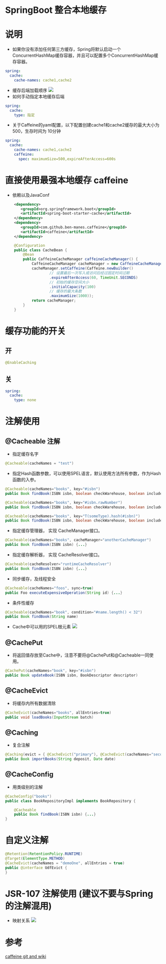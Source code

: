 # SpringBoot 整合本地缓存
# 说明
* 如果你没有添加任何第三方缓存，Spring将默认启动一个ConcurrentHashMap缓存容器，并且可以配置多个ConcurrentHashMap缓存容器。
```yaml
spring:
  cache:
    cache-names: cache1,cache2
```
* 缓存后端加载顺序
![](.README_images/e7f4b2d1.png)
* 如何手动指定本地缓存后端
```yaml
spring:
  cache:
    type: 指定
```
* 关于Caffeine的yaml配置，以下配置创建cache1和cache2缓存的最大大小为500，生存时间为 10分钟
```yaml
spring:
  cache:
    cache-names: cache1,cache2
    caffeine:
      spec: maximumSize=500,expireAfterAccess=600s
```
# 直接使用最强本地缓存 caffeine
* 依赖以及JavaConf
```xml
    <dependency>
       <groupId>org.springframework.boot</groupId>
       <artifactId>spring-boot-starter-cache</artifactId>
    </dependency>
    <dependency>
       <groupId>com.github.ben-manes.caffeine</groupId>
       <artifactId>caffeine</artifactId>
    </dependency>
```
```java
    @Configuration
    public class CacheBean {
        @Bean
        public CaffeineCacheManager caffeineCacheManager() {
            CaffeineCacheManager cacheManager = new CaffeineCacheManager();
            cacheManager.setCaffeine(Caffeine.newBuilder()
                    // 设置最后一次写入或访问后经过固定时间过期
                    .expireAfterAccess(60, TimeUnit.SECONDS)
                    // 初始的缓存空间大小
                    .initialCapacity(100)
                    // 缓存的最大条数
                    .maximumSize(1000));
            return cacheManager;
        }
    }
```
# 缓存功能的开关
## 开
```java
@EnableCaching
```
## 关
```yaml
spring:
  cache:
    type: none
```
# 注解使用
## @Cacheable 注解
* 指定缓存名字
```java
@Cacheable(cacheNames = "test")
```
* 指定Hash函数参数，可以使用SPEL语言，默认使用方法所有参数，作为Hash函数的入参。
```java
@Cacheable(cacheNames="books", key="#isbn")
public Book findBook(ISBN isbn, boolean checkWarehouse, boolean includeUsed)

@Cacheable(cacheNames="books", key="#isbn.rawNumber")
public Book findBook(ISBN isbn, boolean checkWarehouse, boolean includeUsed)

@Cacheable(cacheNames="books", key="T(someType).hash(#isbn)")
public Book findBook(ISBN isbn, boolean checkWarehouse, boolean includeUsed)
```
* 指定缓存管理器， 实现 CacheManager接口。
```java
@Cacheable(cacheNames="books", cacheManager="anotherCacheManager") 
public Book findBook(ISBN isbn) {...}
```
* 指定缓存解析器， 实现 CacheResolver接口。
```java
@Cacheable(cacheResolver="runtimeCacheResolver") 
public Book findBook(ISBN isbn) {...}
```
* 同步缓存，及线程安全
```java
@Cacheable(cacheNames="foos", sync=true) 
public Foo executeExpensiveOperation(String id) {...}
```
* 条件性缓存
```java
@Cacheable(cacheNames="book", condition="#name.length() < 32") 
public Book findBook(String name)
```
* Cache中可以用的SPEL根元素
![](.README_images/4f7f8e86.png)
## @CachePut 
* 将返回值存放至Cache中，注意不要将@CachePut和@Cacheable一同使用。
```java
@CachePut(cacheNames="book", key="#isbn")
public Book updateBook(ISBN isbn, BookDescriptor descriptor)
```
## @CacheEvict
* 将缓存内所有数据清除
```java
@CacheEvict(cacheNames="books", allEntries=true) 
public void loadBooks(InputStream batch)
```
## @Caching
* 复合注解
```java
@Caching(evict = { @CacheEvict("primary"), @CacheEvict(cacheNames="secondary", key="#p0") })
public Book importBooks(String deposit, Date date)
```
## @CacheConfig 
* 用类级别的注解
```java
@CacheConfig("books") 
public class BookRepositoryImpl implements BookRepository {

    @Cacheable
    public Book findBook(ISBN isbn) {...}
}
```
# 自定义注解
```java
@Retention(RetentionPolicy.RUNTIME)
@Target(ElementType.METHOD)
@CacheEvict(cacheNames = "demoOne", allEntries = true)
public @interface UdfEvict {
}
```
# JSR-107 注解使用 (建议不要与Spring的注解混用)
* 映射关系
![](.README_images/d379fba0.png)

# 参考 
[caffeine git and wiki](https://github.com/ben-manes/caffeine)
